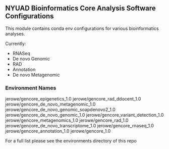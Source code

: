 ## NYUAD Bioinformatics Core Analysis Software Configurations

This module contains conda env configurations for various bioinformatics analyses.

Currently:

* RNASeq
* De novo Genomic
* RAD
* Annotation
* De novo Metagenomic

### Environment Names

jerowe/gencore_epigenetics_1.0
jerowe/gencore_rad_ddocent_1.0
jerowe/gencore_de_novo_metagenomic_1.0
jerowe/gencore_de_novo_genomic_soapdenovo2_1.0
jerowe/gencore_de_novo_genomic_1.0
jerowe/gencore_variant_detection_1.0
jerowe/gencore_metagenomics_1.0
jerowe/gencore_rad_1.0
jerowe/gencore_de_novo_transcriptome_1.0
jerowe/gencore_rnaseq_1.0
jerowe/gencore_annotation_1.0
jerowe/gencore_1.0

For a full list please see the environments directory of this repo

